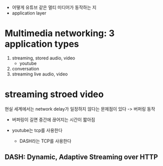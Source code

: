 - 어떻게 유튜브 같은 멀티 미디어가 동작하는 지 
- application layer 

# Multimedia networking: 3 application types
1. streaming, stored audio, video
	- youtube
2. conversation
3. streaming live audio, video

# streaming stroed video
현실 세계에서는 network delay가 일정하지 않다는 문제점이 있다 
-> 버퍼링 동작
- 버퍼링이 길면 중간에 끊어지는 시간이 짧아짐 

- youtube는 tcp를 사용한다 
	- DASH라는 TCP를 사용한다 
## DASH: Dynamic, Adaptive Streaming over HTTP


